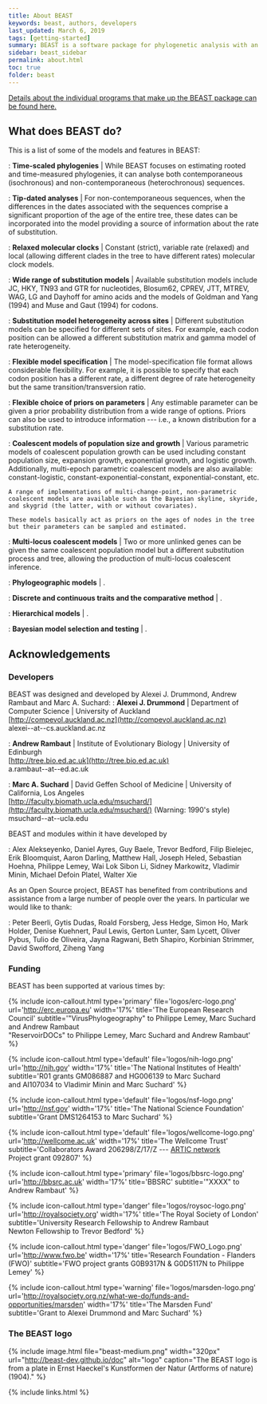 ```yaml
---
title: About BEAST
keywords: beast, authors, developers
last_updated: March 6, 2019
tags: [getting-started]
summary: BEAST is a software package for phylogenetic analysis with an emphasis on time-scaled trees.
sidebar: beast_sidebar
permalink: about.html
toc: true
folder: beast
---
```



[Details about the individual programs that make up the BEAST package can be found here.](programs)

## What does BEAST do?
This is a list of some of the models and features in BEAST:

: **Time-scaled phylogenies** \| While BEAST focuses on estimating rooted and time-measured phylogenies, it can analyse both contemporaneous (isochronous) and non-contemporaneous (heterochronous) sequences.

: **Tip-dated analyses** \| For non-contemporaneous sequences, when the differences in the dates associated with the sequences comprise a significant proportion of the age of the entire tree, these dates can be incorporated into the model providing a source of information about the rate of substitution.

: **Relaxed molecular clocks** \| Constant (strict), variable rate (relaxed) and local (allowing different clades in the tree to have different rates) molecular clock models.

: **Wide range of substitution models** \| Available substitution models include JC, HKY, TN93 and GTR for nucleotides, Blosum62, CPREV, JTT, MTREV, WAG, LG and Dayhoff for amino acids and the models of Goldman and Yang (1994) and Muse and Gaut (1994) for codons.

: **Substitution model heterogeneity across sites** \| Different substitution models can be specified for different sets of sites. For example, each codon position can be allowed a different substitution matrix and gamma model of rate heterogeneity.

: **Flexible model specification** \| The model-specification file format allows considerable flexibility.
For example, it is possible to specify that each codon position has a different rate, a different degree of rate heterogeneity but the same transition/transversion ratio.

: **Flexible choice of priors on parameters** \| Any estimable parameter can be given a prior probability distribution from a wide range of options. Priors can also be used to introduce information --- i.e., a known distribution for a substitution rate.

: **Coalescent models of population size and growth** \| Various parametric models of coalescent population growth can be used including constant population size, expansion growth, exponential growth, and logistic growth. Additionally, multi-epoch parametric coalescent models are also available: constant-logistic, constant-exponential-constant, exponential-constant, etc.

    A range of implementations of multi-change-point, non-parametric coalescent models are available such as the Bayesian skyline, skyride, and skygrid (the latter, with or without covariates).

    These models basically act as priors on the ages of nodes in the tree but their parameters can be sampled and estimated.

: **Multi-locus coalescent models** \| Two or more unlinked genes can be given the same coalescent population model but a different substitution process and tree, allowing the production of multi-locus coalescent inference.

: **Phylogeographic models** \| .

: **Discrete and continuous traits and the comparative method** \| .

: **Hierarchical models** \| .

: **Bayesian model selection and testing** \| .


## Acknowledgements

### Developers

BEAST was designed and developed by Alexei J. Drummond, Andrew Rambaut and Marc A. Suchard:
: **Alexei J. Drummond** \| Department of Computer Science \| University of Auckland <br />
[http://compevol.auckland.ac.nz](http://compevol.auckland.ac.nz) <br />
alexei--at--cs.auckland.ac.nz

: **Andrew Rambaut** \| Institute of Evolutionary Biology \| University of Edinburgh <br />
[http://tree.bio.ed.ac.uk](http://tree.bio.ed.ac.uk) <br />
a.rambaut--at--ed.ac.uk

: **Marc A. Suchard** \| David Geffen School of Medicine \| University of California, Los Angeles <br />
[http://faculty.biomath.ucla.edu/msuchard/](http://faculty.biomath.ucla.edu/msuchard/) (Warning: 1990's style)<br />
msuchard--at--ucla.edu

BEAST and modules within it have developed by

: Alex Alekseyenko, Daniel Ayres, Guy Baele, Trevor Bedford, Filip Bielejec, Erik Bloomquist, Aaron Darling, Matthew Hall, Joseph Heled, Sebastian Hoehna, Philippe Lemey, Wai Lok Sibon Li, Sidney Markowitz, Vladimir Minin, Michael Defoin Platel, Walter Xie

As an Open Source project, BEAST has benefited from contributions and assistance from a large number of people over the years. In particular we would like to thank:

: Peter Beerli, Gytis Dudas, Roald Forsberg, Jess Hedge, Simon Ho, Mark Holder, Denise Kuehnert, Paul Lewis, Gerton Lunter, Sam Lycett, Oliver Pybus, Tulio de Oliveira, Jayna Ragwani, Beth Shapiro, Korbinian Strimmer, David Swofford, Ziheng Yang

### Funding

BEAST has been supported at various times by:

{% include icon-callout.html
type='primary'
file='logos/erc-logo.png'
url='http://erc.europa.eu'
width='17%'
title='The European Research Council'
subtitle='"VirusPhylogeography" to Philippe Lemey, Marc Suchard and Andrew Rambaut<br />
          "ReservoirDOCs" to Philippe Lemey, Marc Suchard and Andrew Rambaut'
%}

{% include icon-callout.html
type='default'
file='logos/nih-logo.png'
url='http://nih.gov'
width='17%'
title='The National Institutes of Health'
subtitle='R01 grants GM086887 and HG006139 to Marc Suchard <br/>
          and AI107034 to Vladimir Minin and Marc Suchard'
%}

{% include icon-callout.html
type='default'
file='logos/nsf-logo.png'
url='http://nsf.gov'
width='17%'
title='The National Science Foundation'
subtitle='Grant DMS1264153 to Marc Suchard'
%}

{% include icon-callout.html
type='default'
file='logos/wellcome-logo.png'
url='http://wellcome.ac.uk'
width='17%'
title='The Wellcome Trust'
subtitle='Collaborators Award 206298/Z/17/Z --- <a href="artic.network">ARTIC network</a><br />Project grant 092807'
%}

{% include icon-callout.html
type='primary'
file='logos/bbsrc-logo.png'
url='http://bbsrc.ac.uk'
width='17%'
title='BBSRC'
subtitle='"XXXX" to Andrew Rambaut'
%}

{% include icon-callout.html
type='danger'
file='logos/roysoc-logo.png'
url='http://royalsociety.org'
width='17%'
title='The Royal Society of London'
subtitle='University Research Fellowship to Andrew Rambaut<br />Newton Fellowship to Trevor Bedford'
%}

{% include icon-callout.html
type='danger'
file='logos/FWO_Logo.png'
url='http://www.fwo.be'
width='17%'
title='Research Foundation - Flanders (FWO)'
subtitle='FWO project grants G0B9317N & G0D5117N to Philippe Lemey'
%}

{% include icon-callout.html
type='warning'
file='logos/marsden-logo.png'
url='http://royalsociety.org.nz/what-we-do/funds-and-opportunities/marsden'
width='17%'
title='The Marsden Fund'
subtitle='Grant to Alexei Drummond and Marc Suchard'
%}

### The BEAST logo

{% include image.html file="beast-medium.png" width="320px" url="http://beast-dev.github.io/doc" alt="logo" caption="The BEAST logo is from a plate in Ernst Haeckel's Kunstformen der Natur (Artforms of nature) (1904)." %}

{% include links.html %}
